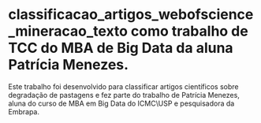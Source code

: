 # classificacao_artigos_webofscience_mineracao_texto como trabalho de TCC do MBA de Big Data da aluna Patrícia Menezes.


Este trabalho foi desenvolvido para classificar artigos científicos sobre degradação de pastagens e fez parte do trabalho de Patrícia Menezes, aluna do curso de MBA em Big Data do ICMC\USP e pesquisadora da Embrapa. 
